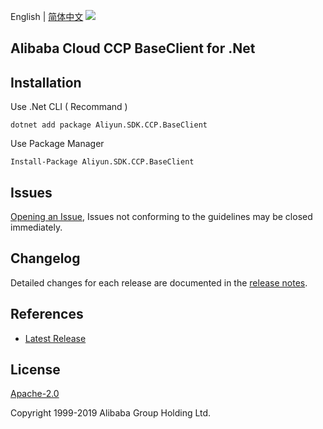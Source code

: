 English | [简体中文](README-CN.md)
![](https://aliyunsdk-pages.alicdn.com/icons/AlibabaCloud.svg)

## Alibaba Cloud CCP BaseClient for .Net

## Installation

Use .Net CLI ( Recommand )

    dotnet add package Aliyun.SDK.CCP.BaseClient

Use Package Manager

    Install-Package Aliyun.SDK.CCP.BaseClient

## Issues
[Opening an Issue](https://github.com/aliyun/aliyun-ccp/issues/new), Issues not conforming to the guidelines may be closed immediately.

## Changelog
Detailed changes for each release are documented in the [release notes](./ChangeLog.md).

## References
* [Latest Release](https://github.com/aliyun/aliyun-ccp/tree/master/baseclient/csharp)

## License
[Apache-2.0](http://www.apache.org/licenses/LICENSE-2.0)

Copyright 1999-2019 Alibaba Group Holding Ltd.